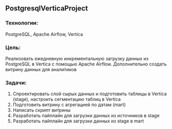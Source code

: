 ## PostgresqlVerticaProject

### Технологии:
PostgreSQL, Apache Airflow, Vertica 
### Цель: 
Реализовать ежедневную инкрементальную загрузку данных из PostgreSQL в Vertica с помощью Apache Airflow. Дополнительно создать витрину данных для аналитиков
### Задачи:
1. Спроектировать слой сырых данных и подготовить таблицы в Vertica (stage), настроить сегментацию таблиц в Vertica
2. Подготовить витрину с агрегацией по датам (mart)
3. Написать скрипт витрины
4. Разработать пайплайн для загрузки данных из источников в stage
5. Разработать пайплайн для загрузки данных из stage в mart
